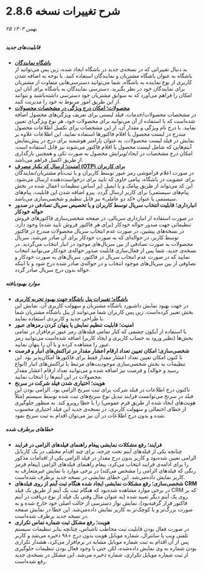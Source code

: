# شرح تغییرات نسخه 2.8.6
###### ۲۵ بهمن ۱۴۰۳

##### قابلیت‌های جدید
- **[باشگاه نمایندگان](https://github.com/1stco/PayamGostarDocs/blob/master/Help/Club/AboutClub-2.8.6.md)**<br>
به دنبال تغییراتی که در نسخه‌ی جدید در باشگاه ایجاد شده، زین پس می‌توانید از باشگاه به عنوان باشگاه مشتریان و نمایندگان استفاده کنید. با توجه به اضافه شدن کاربری از نوع نماینده به باشگاه، شما می‌توانید دسترسی‌هایی متفاوت از مشتریان برای نمایندگان خود در نظر بگیرید. دسترسی نمایندگان به باشگاه برای آنان این امکان را فراهم می‌آورد که به سوابق مشتریان خود دسترسی داشته‌باشند و بتوانند از این طریق امور مربوط به خود را مدیریت کنند.
- **[محصولات؛ امکان درج ویژگی در مشخصات محصولات](https://github.com/1stco/PayamGostarDocs/blob/master/Help/Basic-Information/Product-management/AddingProduct_2.8.6.md#ProductSpecifications)**<br>
در مشخصات محصولات/خدمات، فیلد لیستی برای تعریف ویژگی‌های محصول اضافه شده‌است که با استفاده از آن می‌توانید برای محصولات خود، هر نوع ویژگی‌ای تعیین نمایید. با درج نام ویژگی و مقدار آن، از این مشخصات برای تکمیل اطلاعات محصول مندرج در لیست محصول یا اقلام فاکتورها استفاده نمایید. این اطلاعات علاوه بر نمایش در فیلد لیست محصولات، به عنوان پارامتر هوشمند برای درج در پیش‌نمایش آیتم‌هایی که شامل لیست محصول یا اقلام فاکتور می‌شوند نیز قابل استفاده است. امکان درج مشخصات در ایجاد/ویرایش محصول به صورت تکی و همچنین بارگذاری از طریق اکسل فراهم می‌باشد.
- **[امنیت؛ ارسال کد یکبار مصرف (OTP) برای کاربران](https://github.com/1stco/PayamGostarDocs/blob/master/Help/home/LogIn-2.8.6.md#OTP)**<br>
در صورت اعلام فراموشی رمز عبور توسط کاربران و یا ثبت‌نام مشتریان/نمایندگان برای عضویت در باشگاه، پیامی حاوی کد تایید برای درخواست‌دهنده ارسال می‌شود. این کد می‌تواند از طریق پیامک و یا ایمیل (بر اساس تنظیمات اعمال شده در بخش پیام‌های سیستمی) برای کاربر ارسال گردد. پیرو اضافه شدن این قابلیت، پیام‌های سیستمی با عنوان «کد دو عاملی» نیز قابل تنظیم و شخصی‌سازی می‌باشد.
- **انبارداری؛ قابلیت انتخاب سریال توسط کاربران و یا تخصیص سریال تصادفی در صدور حواله خودکار**<br>
در صورت استفاده از انبارداری سریالی، در صفحه شخصی‌سازی فاکتورهای فروش تنظیماتی جهت صدور حواله خودکار (برای هر فاکتور فروش تایید شده) وجود دارد. در نسخه‌های پیشین، در صورت عدم انتخاب سریال محصولات مندرج در فاکتور توسط کاربر، در حواله‌ای که به صورت خودکار برای آن صادر می‌شد، سریال محصولات به صورت تصادفی از بین سریال‌های موجود در انبار انتخاب می‌گردید. در نسخه‌ی جدید، شما پس از فعال‌سازی قابلیت صدور حواله‌ی خودکار می‌توانید انتخاب نمایید که در صورت عدم انتخاب سریال در فاکتور، سریال‌های به صورت خودکار و تصاوفی از بین سریال‌های موجود انتخاب و در حواله‌ی صادر شده درج شود و یا اینکه حواله بدون درج سریال صادر گردد.

##### موارد بهبودیافته
- **[باشگاه؛ تغییرات پنل باشگاه جهت بهبود تجربه کاربری](https://github.com/1stco/PayamGostarDocs/blob/master/Help/Club/ClubPanel-2.8.6.md)**<br>
در جهت بهبود نمایش داشبورد باشگاه مشتریان و سهولت کاربری آن، نمایش این بخش تغییر کرده‌است. زین پس کاربران شما می‌توانند از پنل باشگاه مشتریان شما با طراحی جدید و کاربردی استفاده نمایند.<br>
- **امنیت؛ قابلیت تنظیم نمایش یا پنهان کردن رمزهای عبور**<br>
با استفاده از آیکون چشمی که کنار تمامی فیلدهای رمز عبور نرم‌افزار در تمامی بخش‌ها (نظیر ورود به حساب کاربری و ایجاد کاربر) اضافه شده‌است می‌توانید رمز عبور را مشاهده کرده و یا آن را پنهان نمایید.
- **شخصی‌سازی؛ امکان تعیین تعداد ارقام اعشار مقدار در تراکنش‌های انبار و فرصت**<br>
تا کنون امکان تعیین تعداد اعشار مقدار فقط برای فاکتورها امکان‌پذیر بود. این تنظیمات به بخش شخصی‌سازی موجودیت‌های مرتبط با تراکنش‌های انبار (انواع رسید و حواله) و فرصت نیز اضافه شده و می‌توانید تعداد ارقام اعشار مقدار محصولات در این آیتم‌ها را انتخاب نمایید.
- **هویت؛ اختیاری شدن فیلد شرکت در سرنخ**<br>
تاکنون درج اطلاعات در فیلد شرکت برای ثبت سرنخ الزامی بود. الزامی بودن این فیلد در سرنخ می‌توانست فرایند تبدیل نوع سرنخ‌های ثبت شده توسط سیستم (مثلاً هویت‌های ایجاد شده از طریق فرم عمومی) را با خطا روبرو کند. به منظور جلوگیری از خطای احتمالی و سهولت کاربری، در نسخه‌ی جدید این فیلد اختیاری محسوب شده و بدون درج اطلاعات در آن نیز می‌توان اقدام به ثبت سرنخ نمود.

##### خطاهای برطرف شده
- **فرایند؛ رفع مشکلات نمایشی پیغام راهنمای فیلدهای الزامی در فرایند**<br>
چنانچه یکی از فیلدهای آیتم تحت چرخه، برای چند اقدام مختلف در یک کارتابل الزامی تعیین شده‌بود و کاربر بدون درج مقدار در فیلد الزامی یکی از اقدامات مذکور را برای ادامه‌ی فرایند انتخاب می‌کرد، پیغام راهنمای فیلدهای الزامی (پیغام قرمز رنگی که فیلدهای الزامی را مشخص می‌کند) در برخی موارد با نمایش غیرمتعارف به کاربر نمایش داده‌می‌شد. این خطای نمایشی در نسخه جدید برطرف شده‌است.
- **شخصی‌سازی؛ رفع مشکلات نمایشی ایجاد شده هنگام ثبت آیتم از روی فیلدهای CRM**<br>
در برخی موارد مشاهده شده‌بود که هنگام ثبت یک آیتم از طریق یک فیلد CRM که بر روی یک آیتم دیگر تعبیه شده‌ (به عنوان مثال وقتی یک فیلد از نوع دریافت در آیتم فاکتور قرار گرفته‌بود)، نمایش نوار دسترسی از حالت اصلی خود خارج شده و به صورت بزرگ‌تر و یا کوچک‌تر به کاربر نمایش داده‌می‌شد. این خطا در نمایش صفحه در نسخه جدید برطرف شده‌است. 
- **هویت؛ رفع مشکل ثبت شماره تماس تکراری**<br>
در صورت فعال بودن قابلیت ثبت مخاطب ناشناس، چنانچه بنابر تنظیمات سیستم تلفنی ویپ یا سانترال، شماره موبایل هویت بدون درج +۹۸ ذخیره می‌شد و کاربر پس از آن اقدام به ثبت شماره موبایل مشابه در نرم‌افزار می‌کرد، هشدار تکراری بودن شماره به وی نمایش داده‌شده، لکن حتی با وجود فعال بودن تنظیمات جلوگیری از ثبت شماره موبایل تکراری، شماره ذخیره می‌شد. این مشکل در نسخه‌ی جدید رفع شده‌است.